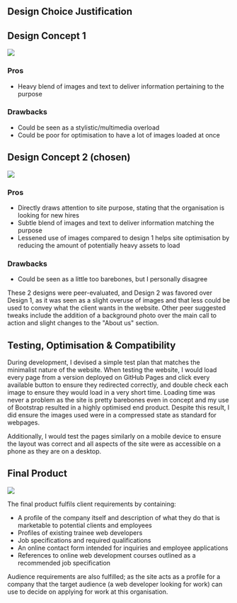 ## Design Choice Justification
## Design Concept 1
![](https://i.imgur.com/PyohM7M.png)

### Pros
- Heavy blend of images and text to deliver information pertaining to the purpose
### Drawbacks
- Could be seen as a stylistic/multimedia overload
- Could be poor for optimisation to have a lot of images loaded at once

## Design Concept 2 (chosen)
![](https://i.imgur.com/m9iPGpC.png)

### Pros
- Directly draws attention to site purpose, stating that the organisation is looking for new hires
- Subtle blend of images and text to deliver information matching the purpose 
- Lessened use of images compared to design 1 helps site optimisation by reducing the amount of potentially heavy assets to load
### Drawbacks
- Could be seen as a little too barebones, but I personally disagree

These 2 designs were peer-evaluated, and Design 2 was favored over Design 1, as it was seen as a slight overuse of images and that less could be used to convey what the client wants in the website. Other peer suggested tweaks include the addition of a background photo over the main call to action and slight changes to the "About us" section.

## Testing, Optimisation & Compatibility

During development, I devised a simple test plan that matches the minimalist nature of the website. When testing the website, I would load every page from a version deployed on GitHub Pages and click every available button to ensure they redirected correctly, and double check each image to ensure they would load in a very short time. Loading time was never a problem as the site is pretty barebones even in concept and my use of Bootstrap resulted in a highly optimised end product. Despite this result, I did ensure the images used were in a compressed state as standard for webpages.

Additionally, I would test the pages similarly on a mobile device to ensure the layout was correct and all aspects of the site were as accessible on a phone as they are on a desktop.

## Final Product

![](https://i.imgur.com/tM7HIHg.png)

The final product fulfils client requirements by containing:

- A profile of the company itself and description of what they do that is marketable to potential clients and employees
- Profiles of existing trainee web developers
- Job specifications and required qualifications
- An online contact form intended for inquiries and employee applications
- References to online web development courses outlined as a recommended job specification

Audience requirements are also fulfilled; as the site acts as a profile for a company that the target audience (a web developer looking for work) can use to decide on applying for work at this organisation.